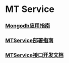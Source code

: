 # MT Service

### [Mongodb应用指南](Mongodb应用指南.md)

### [MTService部署指南](MTService部署指南.md)

### [MTService接口开发文档](MTService接口开发文档.md)

